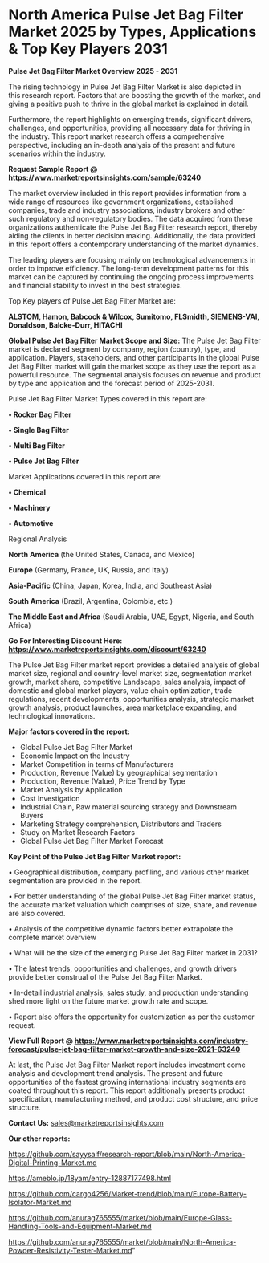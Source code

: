 # North America Pulse Jet Bag Filter Market 2025 by Types, Applications & Top Key Players 2031

<Strong> Pulse Jet Bag Filter Market Overview 2025 - 2031</strong>

The rising technology in Pulse Jet Bag Filter Market is also depicted in this research report. Factors that are boosting the growth of the market, and giving a positive push to thrive in the global market is explained in detail.

Furthermore, the report highlights on emerging trends, significant drivers, challenges, and opportunities, providing all necessary data for thriving in the industry. This report market research offers a comprehensive perspective, including an in-depth analysis of the present and future scenarios within the industry.

<strong>Request Sample Report @ <a href=https://www.marketreportsinsights.com/sample/63240>https://www.marketreportsinsights.com/sample/63240</a></strong>

The market overview included in this report provides information from a wide range of resources like government organizations, established companies, trade and industry associations, industry brokers and other such regulatory and non-regulatory bodies. The data acquired from these organizations authenticate the Pulse Jet Bag Filter research report, thereby aiding the clients in better decision making. Additionally, the data provided in this report offers a contemporary understanding of the market dynamics.

The leading players are focusing mainly on technological advancements in order to improve efficiency. The long-term development patterns for this market can be captured by continuing the ongoing process improvements and financial stability to invest in the best strategies.

Top Key players of Pulse Jet Bag Filter Market are:

<strong>ALSTOM, Hamon, Babcock & Wilcox, Sumitomo, FLSmidth, SIEMENS-VAI, Donaldson, Balcke-Durr, HITACHI</strong>

<strong><b>Global Pulse Jet Bag Filter Market Scope and Size:</b></strong>
The Pulse Jet Bag Filter market is declared segment by company, region (country), type, and application. Players, stakeholders, and other participants in the global Pulse Jet Bag Filter market will gain the market scope as they use the report as a powerful resource. The segmental analysis focuses on revenue and product by type and application and the forecast period of 2025-2031.

Pulse Jet Bag Filter Market Types covered in this report are:

<strong>• Rocker Bag Filter

• Single Bag Filter

• Multi Bag Filter

• Pulse Jet Bag Filter</strong>

Market Applications covered in this report are:

<strong>• Chemical

• Machinery

• Automotive</strong> 

Regional Analysis

<strong>North America</strong> (the United States, Canada, and Mexico)

<strong>Europe</strong> (Germany, France, UK, Russia, and Italy)

<strong>Asia-Pacific</strong> (China, Japan, Korea, India, and Southeast Asia)

<strong>South America</strong> (Brazil, Argentina, Colombia, etc.)

<strong>The Middle East and Africa</strong> (Saudi Arabia, UAE, Egypt, Nigeria, and South Africa)

<strong>Go For Interesting Discount Here: <a href=https://www.marketreportsinsights.com/discount/63240>https://www.marketreportsinsights.com/discount/63240</a></strong>

The Pulse Jet Bag Filter market report provides a detailed analysis of global market size, regional and country-level market size, segmentation market growth, market share, competitive Landscape, sales analysis, impact of domestic and global market players, value chain optimization, trade regulations, recent developments, opportunities analysis, strategic market growth analysis, product launches, area marketplace expanding, and technological innovations.

<strong><b>Major factors covered in the report:</b></strong>
<ul>
  <li>Global Pulse Jet Bag Filter Market </li>
  <li>Economic Impact on the Industry</li>
  <li>Market Competition in terms of Manufacturers</li>
  <li>Production, Revenue (Value) by geographical segmentation</li>
  <li>Production, Revenue (Value), Price Trend by Type</li>
  <li>Market Analysis by Application</li>
  <li>Cost Investigation</li>
  <li>Industrial Chain, Raw material sourcing strategy and Downstream Buyers</li>
  <li>Marketing Strategy comprehension, Distributors and Traders</li>
  <li>Study on Market Research Factors</li>
  <li>Global Pulse Jet Bag Filter Market Forecast</li>
</ul>

<strong><b>Key Point of the Pulse Jet Bag Filter Market report:</b></strong>

• Geographical distribution, company profiling, and various other market segmentation are provided in the report.

• For better understanding of the global Pulse Jet Bag Filter market status, the accurate market valuation which comprises of size, share, and revenue are also covered.

• Analysis of the competitive dynamic factors better extrapolate the complete market overview

• What will be the size of the emerging Pulse Jet Bag Filter market in 2031?

• The latest trends, opportunities and challenges, and growth drivers provide better construal of the Pulse Jet Bag Filter Market.

• In-detail industrial analysis, sales study, and production understanding shed more light on the future market growth rate and scope.

• Report also offers the opportunity for customization as per the customer request.

<strong><b>View Full Report @ <a href=https://www.marketreportsinsights.com/industry-forecast/pulse-jet-bag-filter-market-growth-and-size-2021-63240>https://www.marketreportsinsights.com/industry-forecast/pulse-jet-bag-filter-market-growth-and-size-2021-63240</a></b></strong>


At last, the Pulse Jet Bag Filter Market report includes investment come analysis and development trend analysis. The present and future opportunities of the fastest growing international industry segments are coated throughout this report. This report additionally presents product specification, manufacturing method, and product cost structure, and price structure.

<strong>Contact Us:</strong>
sales@marketreportsinsights.com

<strong>Our other reports:</strong>

<a href=https://github.com/sayysaif/research-report/blob/main/North-America-Digital-Printing-Market.md>https://github.com/sayysaif/research-report/blob/main/North-America-Digital-Printing-Market.md</a>

<a href=https://ameblo.jp/18yam/entry-12887177498.html>https://ameblo.jp/18yam/entry-12887177498.html</a>

<a href=https://github.com/cargo4256/Market-trend/blob/main/Europe-Battery-Isolator-Market.md>https://github.com/cargo4256/Market-trend/blob/main/Europe-Battery-Isolator-Market.md</a>

<a href=https://github.com/anurag765555/market/blob/main/Europe-Glass-Handling-Tools-and-Equipment-Market.md>https://github.com/anurag765555/market/blob/main/Europe-Glass-Handling-Tools-and-Equipment-Market.md</a>

<a href=https://github.com/anurag765555/market/blob/main/North-America-Powder-Resistivity-Tester-Market.md>https://github.com/anurag765555/market/blob/main/North-America-Powder-Resistivity-Tester-Market.md</a>"
